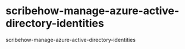 # scribehow-manage-azure-active-directory-identities
scribehow-manage-azure-active-directory-identities

